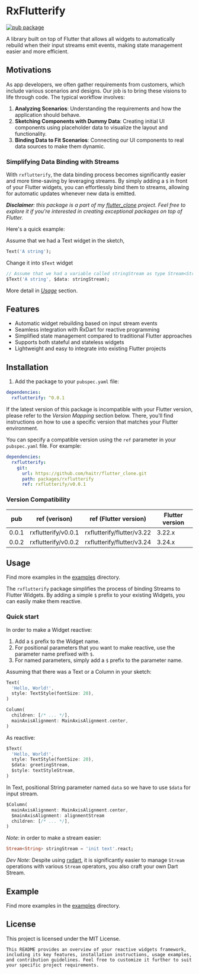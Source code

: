 # RxFlutterify

[![pub package](https://img.shields.io/pub/v/rxflutterify.svg?label=rxflutter&color=blue)](https://pub.dartlang.org/packages/rxflutterify)

A library built on top of Flutter that allows all widgets to automatically rebuild when their input streams emit events, making state management easier and more efficient.

## Motivations

As app developers, we often gather requirements from customers, which include various scenarios and designs. Our job is to bring these visions to life through code. The typical workflow involves:

1. **Analyzing Scenarios**: Understanding the requirements and how the application should behave.
2. **Sketching Components with Dummy Data**: Creating initial UI components using placeholder data to visualize the layout and functionality.
3. **Binding Data to Fit Scenarios**: Connecting our UI components to real data sources to make them dynamic.

### Simplifying Data Binding with Streams

With `rxflutterify`, the data binding process becomes significantly easier and more time-saving by leveraging streams. By simply adding a `$` in front of your Flutter widgets, you can effortlessly bind them to streams, allowing for automatic updates whenever new data is emitted.

***Disclaimer**: this package is a part of my [flutter_clone](https://github.com/haitr/flutter_clone) project. Feel free to explore it if you're interested in creating exceptional packages on top of Flutter.*

Here's a quick example:

Assume that we had a Text widget in the sketch,
```dart
Text('A string');
```
Change it into `$Text` widget
```dart
// Assume that we had a variable called stringStream as type Stream<String>;
$Text('A string', $data: stringStream);
```

More detail in [*Usage*](#usage) section.

## Features

- Automatic widget rebuilding based on input stream events
- Seamless integration with RxDart for reactive programming
- Simplified state management compared to traditional Flutter approaches
- Supports both stateful and stateless widgets
- Lightweight and easy to integrate into existing Flutter projects

## Installation

1. Add the package to your `pubspec.yaml` file:

```yaml
dependencies:
  rxflutterify: ^0.0.1
```

If the latest version of this package is incompatible with your Flutter version, please refer to the *Version Mapping* section below. There, you'll find instructions on how to use a specific version that matches your Flutter environment.

You can specify a compatible version using the `ref` parameter in your `pubspec.yaml` file. For example:

```yaml
dependencies:
  rxflutterify:
    git:
      url: https://github.com/haitr/flutter_clone.git
      path: packages/rxflutterify
      ref: rxflutterify/v0.0.1
```

### Version Compatibility

| pub | ref (verison) | ref (Flutter version) | Flutter version |
| -- | -- | -- | -- |
| 0.0.1 | rxflutterify/v0.0.1 | rxflutterify/flutter/v3.22 | 3.22.x |
| 0.0.2 | rxflutterify/v0.0.2 | rxflutterify/flutter/v3.24 | 3.24.x |

## Usage

Find more examples in the [examples](./example) directory.

The `rxflutterify` package simplifies the process of binding Streams to Flutter Widgets. By adding a simple `$` prefix to your existing Widgets, you can easily make them reactive.

### Quick start

In order to make a Widget reactive:

1. Add a `$` prefix to the Widget name.
2. For positional parameters that you want to make reactive, use the parameter name prefixed with `$`.
3. For named parameters, simply add a `$` prefix to the parameter name.

Assuming that there was a Text or a Column in your sketch:

```dart
Text(
  'Hello, World!',
  style: TextStyle(fontSize: 20),
)
```

```dart
Column(
  children: [/* ... */],
  mainAxisAlignment: MainAxisAlignment.center,
)
```

As reactive:

```dart
$Text(
  'Hello, World!', 
  style: TextStyle(fontSize: 20),
  $data: greetingStream,
  $style: textStyleStream,
)
```
In Text, positional String parameter named `data` so we have to use `$data` for input stream.

```dart
$Column(
  mainAxisAlignment: MainAxisAlignment.center,
  $mainAxisAlignment: alignmentStream
  children: [/* ... */],
)
```

*Note*: in order to make a stream easier:

```dart
Stream<String> stringStream = 'init text'.react;
```

*Dev Note*: Despite using [rxdart](https://github.com/ReactiveX/rxdart), it is significantly easier to manage `Stream` operations with various `Stream` operators, you also craft your own Dart Stream.

## Example

Find more examples in the [examples](./example) directory.

## License

This project is licensed under the MIT License.

```
This README provides an overview of your reactive widgets framework, including its key features, installation instructions, usage examples, and contribution guidelines. Feel free to customize it further to suit your specific project requirements.
```
